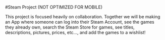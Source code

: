 #Steam Project (NOT OPTIMIZED FOR MOBILE)
<p>This project is focused heavily on collaboration. Together we will be making an App where someone can log into their Steam Account, see the games they already own, search the Steam Store for games, see titles, descriptions, pictures, prices, etc…, and add the games to a wishlist!</p>